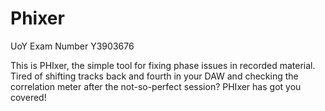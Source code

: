 # Phixer

UoY Exam Number Y3903676

This is PHIxer, the simple tool for fixing phase issues in recorded material. Tired of shifting tracks back and fourth in your DAW and checking the correlation meter after the not-so-perfect session? PHIxer has got you covered!
